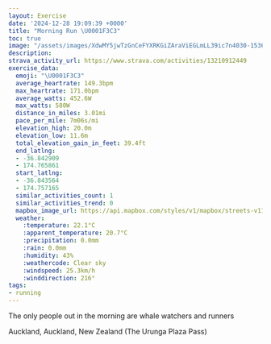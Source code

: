 ```yaml
---
layout: Exercise
date: '2024-12-28 19:09:39 +0000'
title: "Morning Run \U0001F3C3"
toc: true
image: "/assets/images/XdwMY5jwTzGnCeFYXRKGiZAraViEGLmLL39ic7n4030-1536x2048.jpg.jpeg"
description:
strava_activity_url: https://www.strava.com/activities/13210912449
exercise_data:
  emoji: "\U0001F3C3"
  average_heartrate: 149.3bpm
  max_heartrate: 171.0bpm
  average_watts: 452.6W
  max_watts: 580W
  distance_in_miles: 3.01mi
  pace_per_mile: 7m06s/mi
  elevation_high: 20.0m
  elevation_low: 11.6m
  total_elevation_gain_in_feet: 39.4ft
  end_latlng:
  - -36.842909
  - 174.765861
  start_latlng:
  - -36.843564
  - 174.757165
  similar_activities_count: 1
  similar_activities_trend: 0
  mapbox_image_url: https://api.mapbox.com/styles/v1/mapbox/streets-v11/static/path-5+787af2-1.0(puz_Filsi%60%40e%40Ae%40Sm%40IIEKKc%40W_%40c%40COPaBl%40aDd%40uBTqBPm%40PaATcADq%40%5EuBJa%40%3FUGKQIgA%40aEQy%40Ra%40bAASJu%40Ba%40HODCFAbAZdCPh%40%40vAHJBRTD%3FJGNUJqACk%40%40_AZiBDg%40%3FSDYPw%40D%5Db%40oCv%40%7BC%5EiDX%7DANiAVmAXiB%60%40kBp%40gEn%40gDj%40cELe%40%5CsBTcAFOHK%5EiA%60%40g%40j%40kAv%40sBxA_Iv%40eF%60%40wBXoBb%40oBViBx%40oELaC%3FYSkEAs%40D_CPlIAlBQ%60BMj%40c%40fD_AfFO%60A%5DxBUfAIn%40YnAMnAYrAKp%40k%40rCg%40~Ag%40jAy%40vAg%40lASr%40c%40%7CBIt%40m%40hDWjAm%40fE_%40%7CBEh%40g%40%7CBOdAMh%40MpAI%5CKr%40),pin-s-s+e5b22e(174.75797,-36.84201),pin-s-f+89ae00(174.76793,-36.84343999999997)/auto/800x800?access_token=pk.eyJ1Ijoiam9zaGJlY2ttYW4iLCJhIjoiY205eWR2aDd1MWZ6djJrbXc4a3M0bWZleiJ9.XiG9OWkNcZk2QzjJbxLB4A
  weather:
    :temperature: 22.1°C
    :apparent_temperature: 20.7°C
    :precipitation: 0.0mm
    :rain: 0.0mm
    :humidity: 43%
    :weathercode: Clear sky
    :windspeed: 25.3km/h
    :winddirection: 216°
tags:
- running
---
```

The only people out in the morning are whale watchers and runners

Auckland, Auckland, New Zealand (The Urunga Plaza Pass)
